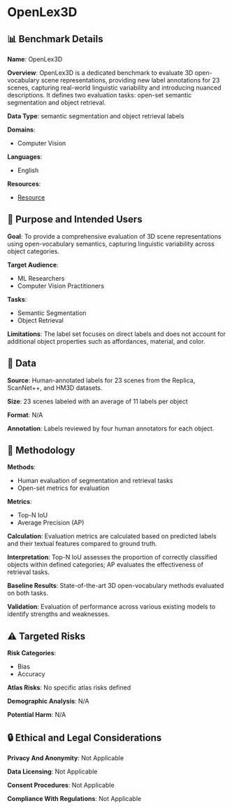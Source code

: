 # OpenLex3D

## 📊 Benchmark Details

**Name**: OpenLex3D

**Overview**: OpenLex3D is a dedicated benchmark to evaluate 3D open-vocabulary scene representations, providing new label annotations for 23 scenes, capturing real-world linguistic variability and introducing nuanced descriptions. It defines two evaluation tasks: open-set semantic segmentation and object retrieval.

**Data Type**: semantic segmentation and object retrieval labels

**Domains**:
- Computer Vision

**Languages**:
- English

**Resources**:
- [Resource](https://openlex3d.github.io)

## 🎯 Purpose and Intended Users

**Goal**: To provide a comprehensive evaluation of 3D scene representations using open-vocabulary semantics, capturing linguistic variability across object categories.

**Target Audience**:
- ML Researchers
- Computer Vision Practitioners

**Tasks**:
- Semantic Segmentation
- Object Retrieval

**Limitations**: The label set focuses on direct labels and does not account for additional object properties such as affordances, material, and color.

## 💾 Data

**Source**: Human-annotated labels for 23 scenes from the Replica, ScanNet++, and HM3D datasets.

**Size**: 23 scenes labeled with an average of 11 labels per object

**Format**: N/A

**Annotation**: Labels reviewed by four human annotators for each object.

## 🔬 Methodology

**Methods**:
- Human evaluation of segmentation and retrieval tasks
- Open-set metrics for evaluation

**Metrics**:
- Top-N IoU
- Average Precision (AP)

**Calculation**: Evaluation metrics are calculated based on predicted labels and their textual features compared to ground truth.

**Interpretation**: Top-N IoU assesses the proportion of correctly classified objects within defined categories; AP evaluates the effectiveness of retrieval tasks.

**Baseline Results**: State-of-the-art 3D open-vocabulary methods evaluated on both tasks.

**Validation**: Evaluation of performance across various existing models to identify strengths and weaknesses.

## ⚠️ Targeted Risks

**Risk Categories**:
- Bias
- Accuracy

**Atlas Risks**:
No specific atlas risks defined

**Demographic Analysis**: N/A

**Potential Harm**: N/A

## 🔒 Ethical and Legal Considerations

**Privacy And Anonymity**: Not Applicable

**Data Licensing**: Not Applicable

**Consent Procedures**: Not Applicable

**Compliance With Regulations**: Not Applicable
